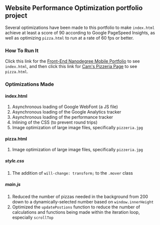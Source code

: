 ## Website Performance Optimization portfolio project

Several optimizations have been made to this portfolio to make `index.html` achieve at least a score of 90 according to Google PageSpeed Insights, as well as optimizing `pizza.html` to run at a rate of 60 fps or better.

### How To Run It

Click this link for the [Front-End Nanodegree Mobile Portfolio](http://lastres0rt.github.io/frontend-nanodegree-mobile-portfolio/) to see `index.html`, and then click this link for [Cam's Pizzeria Page](http://lastres0rt.github.io/frontend-nanodegree-mobile-portfolio/views/pizza.html) to see `pizza.html`.

### Optimizations Made

#### index.html

1. Asynchronous loading of Google WebFont (a JS file)
1. Asynchronous loading of the Google Analytics tracker
1. Asynchronous loading of the performance tracker
1. Inlining of the CSS (to prevent round trips)
1. Image optimization of large image files, specifically `pizzeria.jpg`

#### pizza.html

1. Image optimization of large image files, specifically `pizzeria.jpg`

##### style.css
1. The addition of `will-change: transform;` to the `.mover` class

##### main.js

1. Reduced the number of pizzas needed in the background from 200 down to a dynamically-selected number based on `window.innerHeight`
2. Optimized the `updatePostions` function to reduce the number of calculations and functions being made within the iteration loop, especially `scrollTop`